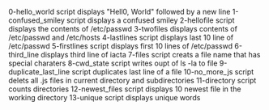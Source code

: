 0-hello_world script displays "Hell0, World" followed by a new line
1-confused_smiley script displays a confused smiley
2-hellofile script displays the contents of /etc/passwd
3-twofiles displays contents of /etc/passwd and /etc/hosts
4-lastlines script displays last 10 line of /etc/passwd
5-firstlines script displays first 10 lines of /etc/passwd
6-third_line displays third line of iacta
7-files script creats a file name that has special charaters
8-cwd_state script writes oupt of ls -la to file
9-duplicate_last_line script duplicates last line of a file
10-no_more_js script delets all .js files in current directory and subdirectories
11-directory script counts directories
12-newest_files script displays 10 newest file in the working directory
13-unique script displays unique words

